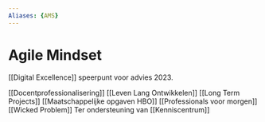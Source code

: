 ```yaml
---
Aliases: {AMS}
---
```


# Agile Mindset

[[Digital Excellence]] speerpunt voor advies 2023.

[[Docentprofessionalisering]]
[[Leven Lang Ontwikkelen]]
[[Long Term Projects]]
[[Maatschappelijke opgaven HBO]]
[[Professionals voor morgen]]
[[Wicked Problem]]
Ter ondersteuning van [[Kenniscentrum]]